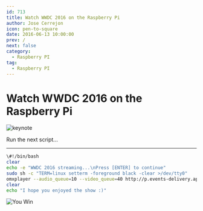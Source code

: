 ```yaml
---
id: 713
title: Watch WWDC 2016 on the Raspberry Pi
author: Jose Cerrejon
icon: pen-to-square
date: 2016-06-13 10:00:00
prev: /
next: false
category:
  - Raspberry PI
tag:
  - Raspberry PI
---
```


# Watch WWDC 2016 on the Raspberry Pi

![keynote](/images/2016/06/wwdc1606.png)

Run the next script...

- - -
```bash
\#!/bin/bash
clear
echo -e "WWDC 2016 streaming...\nPress [ENTER] to continue"
sudo sh -c "TERM=linux setterm -foreground black -clear >/dev/tty0"
omxplayer --audio_queue=10 --video_queue=40 http://p.events-delivery.apple.com.edgesuite.net/15pijbnaefvpoijbaefvpihb06/m3u8/atv_mvp.m3u8
clear
echo "I hope you enjoyed the show :)"
```

![You Win](/images/yeah.jpg)